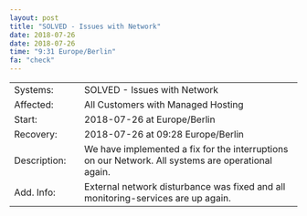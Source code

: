```yaml
---
layout: post
title: "SOLVED - Issues with Network"
date: 2018-07-26
date: 2018-07-26
time: "9:31 Europe/Berlin"
fa: "check"
---
```


|                   |   |                                                                      |
|-------------------|---|----------------------------------------------------------------------|
| Systems:          |   | SOLVED - Issues with Network|
| Affected:         |   | All Customers with Managed Hosting |
| Start:            |   | 2018-07-26 at  Europe/Berlin |
| Recovery:         |   | 2018-07-26 at 09:28 Europe/Berlin |
| Description:      |   | We have implemented a fix for the interruptions on our Network. All systems are operational again. |
| Add. Info:        |   | External network disturbance was fixed and all monitoring-services are up again. |
